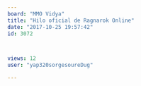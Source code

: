 ```yaml
---
board: "MMO Vidya"
title: "Hilo oficial de Ragnarok Online"
date: "2017-10-25 19:57:42"
id: 3072



views: 12
user: "yap320sorgesoureDug"

---
```

